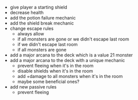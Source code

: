 - give player a starting shield
- decrease health
- add the potion failure mechanic
- add the shield break mechanic
- change escape rules
  - always allow
  - if all monsters are gone or we didn't escape last room
  - if we didn't escape last room
  - if all monsters are gone
- add a major arcana to the deck which is a value 21 monster
- add a major arcana to the deck with a unique mechanic
  - prevent fleeing when it's in the room
  - disable shields when it's in the room
  - add +damage to all monsters when it's in the room
  - maybe some beneficial ones?
- add new passive rules
  - prevent fleeing
